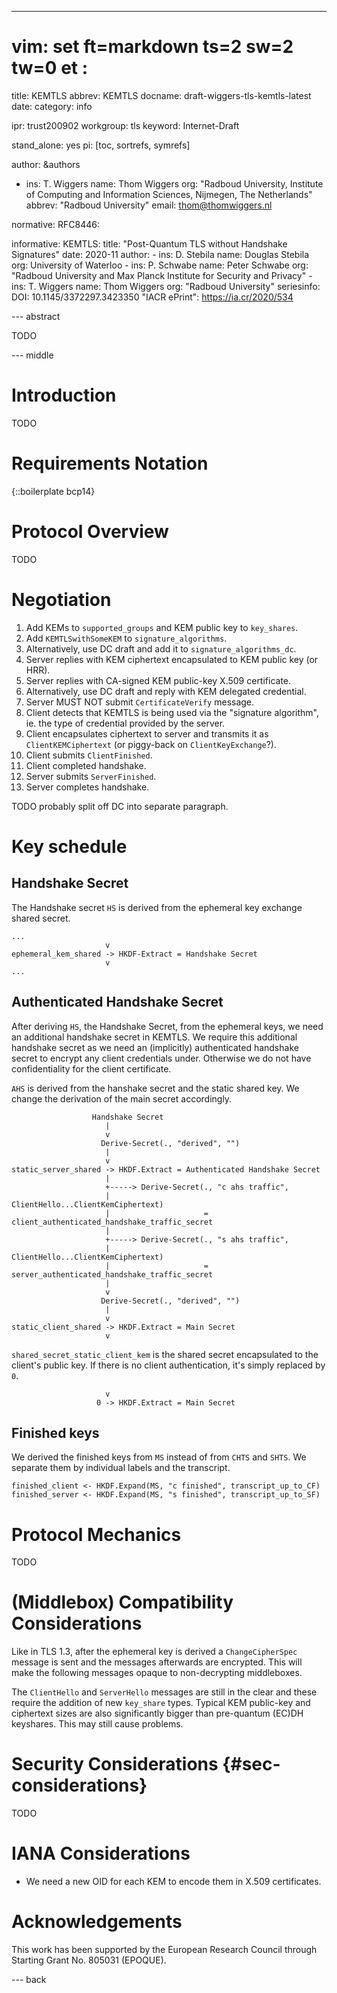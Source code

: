 ---
# vim: set ft=markdown ts=2 sw=2 tw=0 et :

title: KEMTLS
abbrev: KEMTLS
docname: draft-wiggers-tls-kemtls-latest
date:
category: info

ipr: trust200902
workgroup: tls
keyword: Internet-Draft

stand_alone: yes
pi: [toc, sortrefs, symrefs]

author: &authors
  - ins: T. Wiggers
    name: Thom Wiggers
    org: "Radboud University, Institute of Computing and Information Sciences, Nijmegen, The Netherlands"
    abbrev: "Radboud University"
    email: thom@thomwiggers.nl

normative:
  RFC8446:

informative:
  KEMTLS:
    title: "Post-Quantum TLS without Handshake Signatures"
    date: 2020-11
    author:
      - ins: D. Stebila
        name: Douglas Stebila
        org: University of Waterloo
      - ins: P. Schwabe
        name: Peter Schwabe
        org: "Radboud University and Max Planck Institute for Security and Privacy"
      - ins: T. Wiggers
        name: Thom Wiggers
        org: "Radboud University"
    seriesinfo:
      DOI: 10.1145/3372297.3423350
      "IACR ePrint": https://ia.cr/2020/534

--- abstract

TODO

--- middle

# Introduction

TODO

# Requirements Notation

{::boilerplate bcp14}

# Protocol Overview

TODO

# Negotiation

1. Add KEMs to ``supported_groups`` and KEM public key to ``key_shares``.
1. Add ``KEMTLSwithSomeKEM`` to ``signature_algorithms``.
  1. Alternatively, use DC draft and add it to ``signature_algorithms_dc``.
1. Server replies with KEM ciphertext encapsulated to KEM public key (or HRR).
1. Server replies with CA-signed KEM public-key X.509 certificate.
  1. Alternatively, use DC draft and reply with KEM delegated credential.
1. Server MUST NOT submit ``CertificateVerify`` message.
1. Client detects that KEMTLS is being used via the "signature algorithm", ie. the type of credential provided by the server.
1. Client encapsulates ciphertext to server and transmits it as ``ClientKEMCiphertext`` (or piggy-back on ``ClientKeyExchange``?).
1. Client submits ``ClientFinished``.
1. Client completed handshake.
1. Server submits ``ServerFinished``.
1. Server completes handshake.


TODO probably split off DC into separate paragraph.

# Key schedule

## Handshake Secret

The Handshake secret ``HS`` is derived from the ephemeral key exchange shared secret.

    ...
                         v
    ephemeral_kem_shared -> HKDF-Extract = Handshake Secret
                         v
    ...

## Authenticated Handshake Secret

After deriving ``HS``, the Handshake Secret, from the ephemeral keys, we need an additional handshake secret in KEMTLS.
We require this additional handshake secret as we need an (implicitly) authenticated handshake secret to encrypt any client credentials under.
Otherwise we do not have confidentiality for the client certificate.

``AHS`` is derived from the hanshake secret and the static shared key.
We change the derivation of the main secret accordingly.

                      Handshake Secret
                         |
                         v
                        Derive-Secret(., "derived", "")
                         |
                         v
    static_server_shared -> HKDF.Extract = Authenticated Handshake Secret
                         |
                         +-----> Derive-Secret(., "c ahs traffic",
                         |                     ClientHello...ClientKemCiphertext)
                         |                     = client_authenticated_handshake_traffic_secret
                         |
                         +-----> Derive-Secret(., "s ahs traffic",
                         |                     ClientHello...ClientKemCiphertext)
                         |                     = server_authenticated_handshake_traffic_secret
                         |
                         v
                        Derive-Secret(., "derived", "")
                         |
                         v
    static_client_shared -> HKDF.Extract = Main Secret
                         v


``shared_secret_static_client_kem`` is the shared secret encapsulated to the client's public key.
If there is no client authentication, it's simply replaced by ``0``.

                         v
                       0 -> HKDF.Extract = Main Secret

## Finished keys

We derived the finished keys from ``MS`` instead of from ``CHTS`` and ``SHTS``.
We separate them by individual labels and the transcript.

``finished_client <- HKDF.Expand(MS, "c finished", transcript_up_to_CF)``
``finished_server <- HKDF.Expand(MS, "s finished", transcript_up_to_SF)``

# Protocol Mechanics

TODO

# (Middlebox) Compatibility Considerations

Like in TLS 1.3, after the ephemeral key is derived a ``ChangeCipherSpec`` message is sent and the messages afterwards are encrypted.
This will make the following messages opaque to non-decrypting middleboxes.

The ``ClientHello`` and ``ServerHello`` messages are still in the clear and these require the addition of new ``key_share`` types.
Typical KEM public-key and ciphertext sizes are also significantly bigger than pre-quantum (EC)DH keyshares.
This may still cause problems.

# Security Considerations {#sec-considerations}

TODO

# IANA Considerations

* We need a new OID for each KEM to encode them in X.509 certificates.

# Acknowledgements

This work has been supported by the European Research Council through Starting Grant No. 805031 (EPOQUE).

--- back
